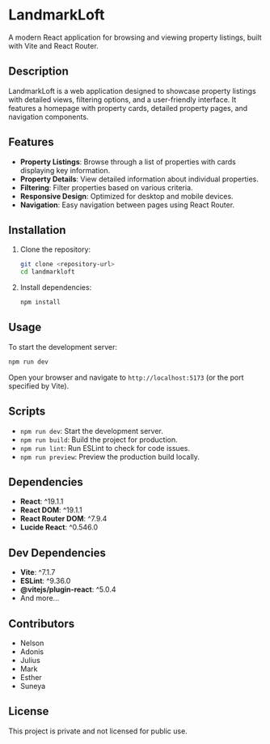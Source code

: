 # LandmarkLoft

A modern React application for browsing and viewing property listings, built with Vite and React Router.

## Description

LandmarkLoft is a web application designed to showcase property listings with detailed views, filtering options, and a user-friendly interface. It features a homepage with property cards, detailed property pages, and navigation components.

## Features

- **Property Listings**: Browse through a list of properties with cards displaying key information.
- **Property Details**: View detailed information about individual properties.
- **Filtering**: Filter properties based on various criteria.
- **Responsive Design**: Optimized for desktop and mobile devices.
- **Navigation**: Easy navigation between pages using React Router.

## Installation

1. Clone the repository:

   ```bash
   git clone <repository-url>
   cd landmarkloft
   ```

2. Install dependencies:
   ```bash
   npm install
   ```

## Usage

To start the development server:

```bash
npm run dev
```

Open your browser and navigate to `http://localhost:5173` (or the port specified by Vite).

## Scripts

- `npm run dev`: Start the development server.
- `npm run build`: Build the project for production.
- `npm run lint`: Run ESLint to check for code issues.
- `npm run preview`: Preview the production build locally.

## Dependencies

- **React**: ^19.1.1
- **React DOM**: ^19.1.1
- **React Router DOM**: ^7.9.4
- **Lucide React**: ^0.546.0

## Dev Dependencies

- **Vite**: ^7.1.7
- **ESLint**: ^9.36.0
- **@vitejs/plugin-react**: ^5.0.4
- And more...

## Contributors

- Nelson
- Adonis
- Julius
- Mark
- Esther
- Suneya

## License

This project is private and not licensed for public use.
